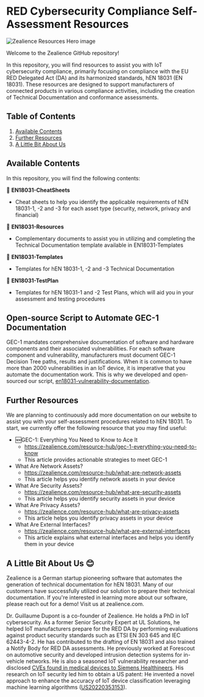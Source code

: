 # RED Cybersecurity Compliance Self-Assessment Resources
![Zealience Resources Hero image](https://github.com/zealience/IoT-Cybersecurity-Compliance/blob/main/misc/HeroResources.png?raw=true)

Welcome to the Zealience GitHub repository!

In this repository, you will find resources to assist you with IoT cybersecurity compliance, primarily focusing on compliance with the EU RED Delegated Act (DA) and its harmonized standards, hEN 18031 (EN 18031). These resources are designed to support manufacturers of connected products in various compliance activities, including the creation of Technical Documentation and conformance assessments.

## Table of Contents
1. [Available Contents](#contents)
2. [Further Resources](#res)
3. [A Little Bit About Us](#us)

## Available Contents <a name='contents'></a>
In this repository, you will find the following contents:

📂 **EN18031-CheatSheets**
- Cheat sheets to help you identify the applicable requirements of hEN 18031-1, -2 and -3 for each asset type (security, network, privacy and financial)
  
📂 **EN18031-Resources**
- Complementary documents to assist you in utilizing and completing the Technical Documentation template available in EN18031-Templates     

📂 **EN18031-Templates**
- Templates for hEN 18031-1, -2 and -3 Technical Documentation

📂 **EN18031-TestPlan**
- Templates for hEN 18031-1 and -2 Test Plans, which will aid you in your assessment and testing procedures

## Open-source Script to Automate GEC-1 Documentation <a name='gec-1'></a>
GEC-1 mandates comprehensive documentation of software and hardware components and their associated vulnerabilities. For each software component and vulnerability, manufacturers must document GEC-1 Decision Tree paths, results and justifications. When it is common to have more than 2000 vulnerabilities in an IoT device, it is imperative that you automate the documentation work. This is why we developed and open-sourced our script, [en18031-vulnerability-documentation](https://github.com/zealience/en18031-vulnerability-documentation).

 ## Further Resources <a name='res'></a>
We are planning to continuously add more documentation on our website to assist you with your self-assessment procedures related to hEN 18031. To start, we currently offer the following resource that you may find useful:
- 🆕GEC-1: Everything You Need to Know to Ace It
    - https://zealience.com/resource-hub/gec-1-everything-you-need-to-know
    - This article provides actionable strategies to meet GEC-1
- What Are Network Assets?
    - https://zealience.com/resource-hub/what-are-network-assets
    - This article helps you identify network assets in your device
- What Are Security Assets?
    - https://zealience.com/resource-hub/what-are-security-assets
    - This article helps you identify security assets in your device
- What Are Privacy Assets?
    - https://zealience.com/resource-hub/what-are-privacy-assets
    - This article helps you identify privacy assets in your device
- What Are External Interfaces?
    - https://zealience.com/resource-hub/what-are-external-interfaces
    - This article explains what external interfaces and helps you identify them in your device

 ## A Little Bit About Us 😊 <a name='us'></a>
Zealience is a German startup pioneering software that automates the generation of technical documentation for hEN 18031. Many of our customers have successfully utilized our solution to prepare their technical documentation. If you're interested in learning more about our software, please reach out for a demo! Visit us at zealience.com.

Dr. Guillaume Dupont is a co-founder of Zealience. He holds a PhD in IoT cybersecurity. As a former Senior Security Expert at UL Solutions, he helped IoT manufacturers prepare for the RED DA by performing evaluations against product security standards such as ETSI EN 303 645 and	IEC 62443-4-2. He has contributed to the drafting of EN 18031 and also trained a Notify Body	for RED DA assessments. He previously worked at Forescout on automotive security and developed intrusion detection systems for in-vehicle networks. He is also a seasoned IoT vulnerability researcher and disclosed [CVEs found in medical devices to Siemens Healthineers](https://www.siemens-healthineers.com/support-documentation/security-advisory). His research on IoT security led him to obtain a US patent: He invented a novel approach to enhance the	accuracy of IoT device classification leveraging machine learning algorithms ([US20220353153](https://patents.google.com/patent/US20220353153A1/en?oq=US20220353153)).

